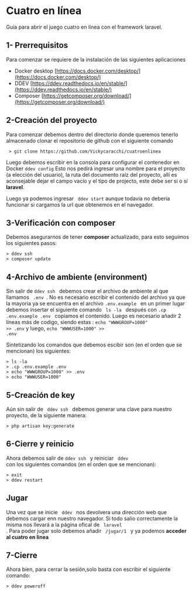 
# Cuatro en línea

Guía para abrir el juego cuatro en línea con el framework laravel.

## 1- Prerrequisitos

Para comenzar se requiere de la instalación de las siguientes aplicaciones

- Docker desktop [https://docs.docker.com/desktop/](https://docs.docker.com/desktop/)
- DDEV [https://ddev.readthedocs.io/en/stable/](https://ddev.readthedocs.io/en/stable/)
- Composer [https://getcomposer.org/download/](https://getcomposer.org/download/)



## 2-Creación del proyecto
Para comenzar debemos dentro del directorio donde queremos tenerlo almacenado clonar el repositorio de github con el siguiente comando
<pre tabindex="0" class="has-inner-focus"><code> > git clone https://github.com/Vickycaracchi/cuatroenlinea
</code></pre>

Luego debemos escribir en la consola para configurar el contenedor en Docker  <code>ddev config</code>
Esto nos pedirá ingresar una nombre para el proyecto (a elección del usuario), la ruta del documento raíz del proyecto, allí es aconsejable dejar el campo vacío y el tipo de projecto, este debe ser si o sí **laravel**.

Luego ya podemos ingresar <code> ddev start</code> aunque todavía no debería funcionar si cargamos la url que obtenemos en el navegador.



## 3-Verificación con composer
Debemos asegurarnos de tener **composer** actualizado, para esto seguimos los siguientes pasos:
 
<pre tabindex="0" class="has-inner-focus"><code>> ddev ssh
> composer update
</code></pre>


## 4-Archivo de ambiente (environment)

Sin salir de <code>ddev ssh </code> debemos crear el archivo de ambiente al que llamamos <code> .env </code>. No es necesario escribir el contenido del archivo ya que la mayoria ya se encuentra en el archivo <code>.env.example </code> en un primer lugar debemos insertar el siguiente comando <code> ls -la </code> después con <code>.cp .env.example .env </code> copiamos el contenido. Luego es necesario añadir 2 líneas más de codigo, siendo estas : <code>echo "WWWGROUP=1000" >> .env</code> y luego, <code>echo "WWWUSER=1000" >> .env</code> 

Sintetizando los comandos que debemos escibir son (en el orden que se mencionan) los siguientes:
<pre tabindex="0" class="has-inner-focus"><code>> ls -la
> .cp .env.example .env 
> echo "WWWGROUP=1000" >> .env
> echo "WWWUSER=1000"
</code></pre>

## 5-Creación de key

Aún sin salir de <code> ddev ssh </code> debemos generar una clave para nuestro proyecto, de la siguiente manera:

<pre tabindex="0" class="has-inner-focus"><code>> php artisan key:generate
</code></pre>


## 6-Cierre y reinicio

Ahora debemos salir de <code>ddev ssh </code> y reiniciar <code> ddev </code> con los siguientes comandos (en el orden que se mencionan):

<pre tabindex="0" class="has-inner-focus"><code>> exit
> ddev restart
</code></pre>
## Jugar
 Una vez que se inicie <code> ddev </code> nos devolvera una dirección web que debemos cargar enn nuestro navegador. Si todo salio correctamente la misma nos llevará a la página ofical de <code> laravel </code>. Para poder jugar solo debemos añadir <code> /jugar/1 </code> y ya podemos **acceder al cuatro en linea**

## 7-Cierre

Ahora bien, para cerrar la sesión,solo basta con escribir el siguiente comando:

<pre tabindex="0" class="has-inner-focus"><code>> ddev poweroff
</code></pre>